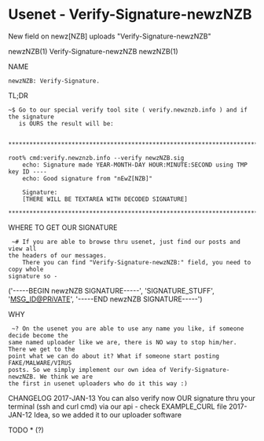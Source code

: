 # Usenet - Verify-Signature-newzNZB
New field on newz[NZB] uploads "Verify-Signature-newzNZB"

newzNZB(1)                 Verify-Signature-newzNZB                     newzNZB(1)

NAME

    newzNZB: Verify-Signature.


TL;DR

    ~$ Go to our special verify tool site ( verify.newznzb.info ) and if the signature 
       is OURS the result will be:
	   
        ******************************************************************************	
		
	root% cmd:verify.newznzb.info --verify newzNZB.sig 
        echo: Signature made YEAR-MONTH-DAY HOUR:MINUTE:SECOND using TMP key ID ----
        echo: Good signature from "nEwZ[NZB]"

        Signature:
        [THERE WILL BE TEXTAREA WITH DECODED SIGNATURE]

	******************************************************************************
		
WHERE TO GET OUR SIGNATURE

     ~# If you are able to browse thru usenet, just find our posts and view all
	the headers of our messages.
        There you can find "Verify-Signature-newzNZB:" field, you need to copy whole
	signature so -
		
 ('-----BEGIN newzNZB SIGNATURE-----', 'SIGNATURE_STUFF', '<MSG_ID@PRiVATE>', '-----END newzNZB SIGNATURE-----')
 
WHY

     ~? On the usenet you are able to use any name you like, if someone decide become the
	same named uploader like we are, there is NO way to stop him/her. There we get to the 
	point what we can do about it? What if someone start posting FAKE/MALWARE/VIRUS
	posts. So we simply implement our own idea of Verify-Signature-newzNZB. We think we are
	the first in usenet uploaders who do it this way :)

CHANGELOG
    2017-JAN-13
        You can also verify now OUR signature thru your terminal (ssh and curl cmd) 
	via our api - check EXAMPLE_CURL file
    2017-JAN-12
        Idea, so we added it to our uploader software


TODO
    * (?)
